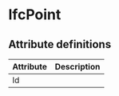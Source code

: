 IfcPoint
========
Attribute definitions
---------------------
| Attribute   | Description   |
|-------------|---------------|
| Id          |               |

